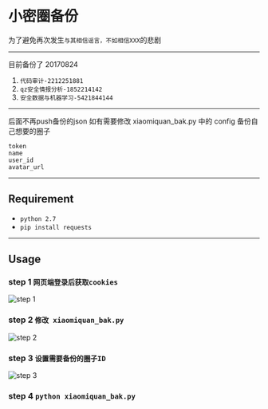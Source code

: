 # 小密圈备份

为了避免再次发生`与其相信谣言，不如相信XXX`的悲剧

---

目前备份了 	20170824
1. `代码审计-2212251881`
2. `qz安全情报分析-1852214142`
3. `安全数据与机器学习-5421844144`

---

后面不再push备份的json
如有需要修改 xiaomiquan_bak.py 中的 config 备份自己想要的圈子

```
token
name
user_id
avatar_url
```

--- 

## Requirement

* `python 2.7`
* `pip install requests`

--- 

## Usage

### step 1 `网页端登录后获取cookies`

![step 1](https://ws2.sinaimg.cn/large/a15b4afegy1fiw5vsqcocj211g09cmye.jpg)

### step 2 `修改 xiaomiquan_bak.py`

![step 2](https://ws2.sinaimg.cn/large/a15b4afegy1fiw5xfydk9j20gj029749.jpg)

### step 3 `设置需要备份的圈子ID`

![step 3](https://ws2.sinaimg.cn/large/a15b4afegy1fiw5y83q35j20a0028a9w.jpg)

### step 4 `python xiaomiquan_bak.py`
